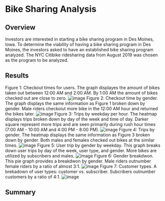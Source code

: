 # Bike Sharing Analysis
## Overview
Investors are interested in starting a bike sharing program in Des Moines, Iowa. To determine the viability of having a bike sharing program in Des Moines, the investors asked to have an established bike sharing program analyzed. The NYC Citibike ridesharing data from August 2019 was chosen as the program to be analyzed.
## Results
Figure 1: Checkout times for users. The graph displayes the amount of bikes taken out between 12:00 AM and 2:00 AM. By 1:00 AM the amount of bikes checked out are close to zero.
![image](https://user-images.githubusercontent.com/67160240/179367987-c821ece8-158f-4017-a5c7-1aea21baa2a7.png)
Figure 2: Checkout time by gender. The graph displays the same information as Figure 1 broken down by gender. Male riders checkoiut more bike in the 12:00 AM hour and returned the bikes later.
![image](https://user-images.githubusercontent.com/67160240/179368160-3a313a36-b454-4466-9d8d-b59fe261367d.png)
Figure 3: Trips by weekday per hour. The heatmap displays trips broken down by day of the week and time of day. Darker square represent more trips and are seen primarily during rush hour times (7:00 AM - 10:00 AM and 4:00 PM - 8:00 PM).
![image](https://user-images.githubusercontent.com/67160240/179370419-0b3b6586-f440-4235-a022-b853748a0c4d.png)
Figure 4: Trips by gender. The heatmap displays the same information as Figure 3 broken down by gender. Both males and females checked out bikes at the similar times.
![image](https://user-images.githubusercontent.com/67160240/179370656-29fcfadd-2b79-407c-842f-b7c37481735b.png)
Figure 5: User trip by gender by weekday. This graph breaks down user trips by day of the week, user type, and gender. More bikes are utilized by subscribers and males.
![image](https://user-images.githubusercontent.com/67160240/179370763-b07249c9-247e-46c5-80fc-41b6b8ef9f5d.png)
Figure 6: Gender breakdwon. This pie graph provides a breakdwon by gender. Male riders outnumber female riders by a ratio of almost 3:1.
![image](https://user-images.githubusercontent.com/67160240/179370894-c6dd16b9-8c3a-4223-bf53-54a09d54b9b9.png)
Figure 7:  Customer types. A brekadown of user types: customer vs. subscriber. Subcribers outnumber customers by a ratio of 4:1.
![image](https://user-images.githubusercontent.com/67160240/179370944-53fd8c42-ffe3-4047-a5be-a8e78cb194e4.png)
## Summary
